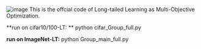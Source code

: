 ![image](https://github.com/WickyLee1998/GBG_v1/assets/32586405/7266ac0d-61b4-4381-9840-744ba42dfdc7)
This is the offcial code of Long-tailed Learning as Multi-Objective Optimization.

**run on cifar10/100-LT: ** 
python cifar_Group_full.py

**run on ImageNet-LT:** 
python Group_main_full.py
